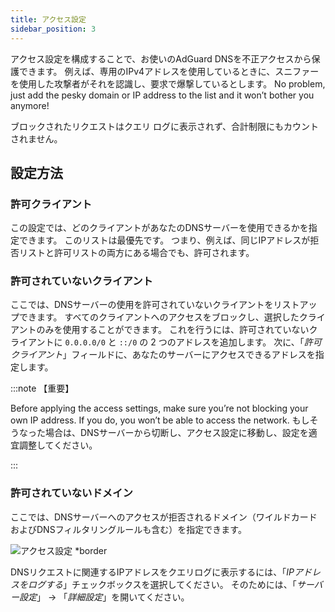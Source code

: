 ```yaml
---
title: アクセス設定
sidebar_position: 3
---
```


アクセス設定を構成することで、お使いのAdGuard DNSを不正アクセスから保護できます。 例えば、専用のIPv4アドレスを使用しているときに、スニファーを使用した攻撃者がそれを認識し、要求で爆撃しているとします。 No problem, just add the pesky domain or IP address to the list and it won’t bother you anymore!

ブロックされたリクエストはクエリ ログに表示されず、合計制限にもカウントされません。

## 設定方法

### 許可クライアント

この設定では、どのクライアントがあなたのDNSサーバーを使用できるかを指定できます。 このリストは最優先です。 つまり、例えば、同じIPアドレスが拒否リストと許可リストの両方にある場合でも、許可されます。

### 許可されていないクライアント

ここでは、DNSサーバーの使用を許可されていないクライアントをリストアップできます。 すべてのクライアントへのアクセスをブロックし、選択したクライアントのみを使用することができます。 これを行うには、許可されていないクライアントに `0.0.0.0/0` と `::/0` の 2 つのアドレスを追加します。 次に、「_許可クライアント_」フィールドに、あなたのサーバーにアクセスできるアドレスを指定します。

:::note 【重要】

Before applying the access settings, make sure you’re not blocking your own IP address. If you do, you won’t be able to access the network. もしそうなった場合は、DNSサーバーから切断し、アクセス設定に移動し、設定を適宜調整してください。

:::

### 許可されていないドメイン

ここでは、DNSサーバーへのアクセスが拒否されるドメイン（ワイルドカードおよびDNSフィルタリングルールも含む）を指定できます。

![アクセス設定 \*border](https://cdn.adtidy.org/content/release_notes/dns/v2-5/AS-en.png)

DNSリクエストに関連するIPアドレスをクエリログに表示するには、「_IPアドレスをログする_」チェックボックスを選択してください。 そのためには、「_サーバー設定_」 → 「_詳細設定_」を開いてください。
